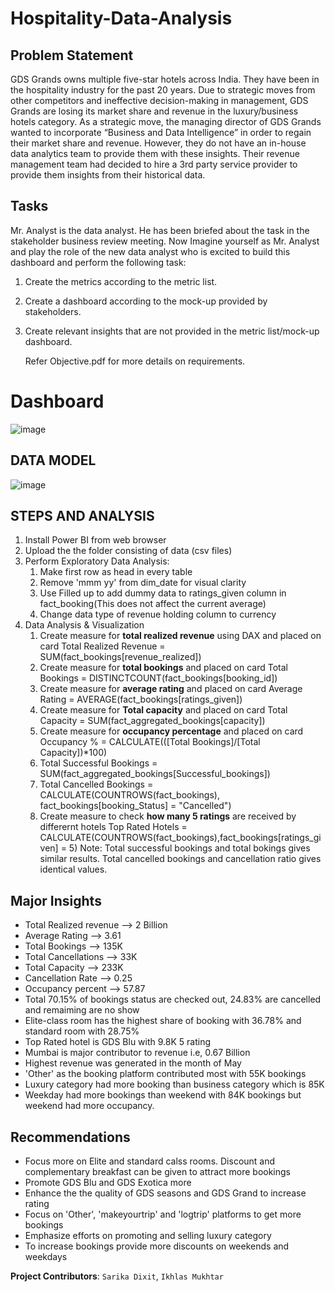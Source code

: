# Hospitality-Data-Analysis

## Problem Statement
GDS Grands owns multiple five-star hotels across India. They have been in the hospitality industry for the past 20 years. Due to strategic moves from other competitors and ineffective decision-making in management, GDS Grands are losing its market share and revenue in the luxury/business hotels category.
As a strategic move, the managing director of GDS Grands wanted to incorporate “Business and Data Intelligence” in order to regain their market share and revenue. However, they do not have an in-house data analytics team to provide them with these insights. 
Their revenue management team had decided to hire a 3rd party service provider to provide them insights from their historical data.

## Tasks
Mr. Analyst is the data analyst. He has been briefed about the task in the stakeholder business review meeting. Now Imagine yourself as Mr. Analyst and play the role of the new data analyst who is excited to build this dashboard and perform the following task:
1. Create the metrics according to the metric list.
2. Create a dashboard according to the mock-up provided by stakeholders.
3. Create relevant insights that are not provided in the metric list/mock-up dashboard.
   
   Refer Objective.pdf for more details on requirements.

# Dashboard
![image](https://github.com/igglu417/Hospitality-Data-Analysis/assets/54131004/2063667d-acf7-4797-9130-6f1baf50acb7)

## DATA MODEL
![image](https://github.com/igglu417/Hospitality-Data-Analysis/assets/54131004/1b9eb1d1-acb9-4b25-bb17-2ac9e0766198)

## STEPS AND ANALYSIS
1. Install Power BI from web browser
2. Upload the the folder consisting of data (csv files)
3. Perform Exploratory Data Analysis:
	1. Make first row as head in every table
	2. Remove 'mmm yy' from dim_date for visual clarity
	3. Use Filled up to add dummy data to ratings_given column in fact_booking(This does not affect the current average)
	4. Change data type of revenue holding column to currency
4. Data Analysis & Visualization
	1. Create measure for **total realized revenue** using DAX and placed on card
			Total Realized Revenue = SUM(fact_bookings[revenue_realized])
	2. Create measure for **total bookings** and placed on card
			Total Bookings = DISTINCTCOUNT(fact_bookings[booking_id])
	3. Create measure for **average rating** and placed on card
			Average Rating = AVERAGE(fact_bookings[ratings_given])
	4. Create measure for **Total capacity** and placed on card
			Total Capacity = SUM(fact_aggregated_bookings[capacity])
	5. Create measure for **occupancy percentage** and placed on card
			Occupancy % = CALCULATE(([Total Bookings]/[Total Capacity])*100)
	6. Total Successful Bookings = SUM(fact_aggregated_bookings[Successful_bookings])
 	7. Total Cancelled Bookings = CALCULATE(COUNTROWS(fact_bookings), fact_bookings[booking_Status] = "Cancelled")  
	8. Create measure to check **how many 5 ratings** are received by differernt hotels
			Top Rated Hotels = CALCULATE(COUNTROWS(fact_bookings),fact_bookings[ratings_given] = 5)
Note:
Total successful bookings and total bokings gives similar results.
Total cancelled bookings and cancellation ratio gives identical values.

## Major Insights
- Total Realized revenue --> 2 Billion
- Average Rating --> 3.61
- Total Bookings --> 135K
- Total Cancellations --> 33K
- Total Capacity --> 233K
- Cancellation Rate --> 0.25
- Occupancy percent --> 57.87
- Total 70.15% of bookings status are checked out, 24.83% are cancelled and remaiming are no show
- Elite-class room has the highest share of booking with 36.78% and standard room with 28.75%
- Top Rated hotel is GDS Blu with 9.8K 5 rating
- Mumbai is major contributor to revenue i.e, 0.67 Billion
- Highest revenue was generated in the month of May
- 'Other' as the booking platform contributed most with 55K bookings
- Luxury category had more booking than business category which is 85K
- Weekday had more bookings than weekend with 84K bookings but weekend had more occupancy.

## Recommendations		
- Focus more on Elite and standard calss rooms. Discount and complementary breakfast can be given to attract more bookings
- Promote GDS Blu and GDS Exotica more
- Enhance the the quality of GDS seasons and GDS Grand to increase rating
- Focus on 'Other', 'makeyourtrip' and 'logtrip' platforms to get more bookings
- Emphasize efforts on promoting and selling luxury category	
- To increase bookings provide more discounts on weekends and weekdays		
		
**Project Contributors**: `Sarika Dixit`, `Ikhlas Mukhtar`
		
		
		
		
		
